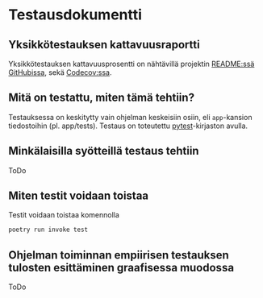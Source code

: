 # Testausdokumentti

## Yksikkötestauksen kattavuusraportti

Yksikkötestauksen kattavuusprosentti on nähtävillä projektin [README:ssä GitHubissa](https://github,com/tuukkalai/tiralabra), sekä [Codecov:ssa](https://app.codecov.io/gh/tuukkalai/tiralabra).

## Mitä on testattu, miten tämä tehtiin?

Testauksessa on keskitytty vain ohjelman keskeisiin osiin, eli `app`-kansion tiedostoihin (pl. app/tests). Testaus on toteutettu [pytest](https://pypi.org/project/pytest/)-kirjaston avulla.

## Minkälaisilla syötteillä testaus tehtiin

ToDo

## Miten testit voidaan toistaa

Testit voidaan toistaa komennolla

```sh
poetry run invoke test
```

## Ohjelman toiminnan empiirisen testauksen tulosten esittäminen graafisessa muodossa

ToDo
